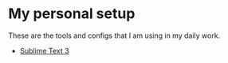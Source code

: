 # My personal setup

These are the tools and configs that I am using in my daily work.

- [Sublime Text 3](docs/Sublime_Text_3.md)

